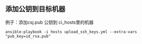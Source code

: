 ## 添加公钥到目标机器

例子：添加csj.pub 公钥到 ci_hosts里的机器

`ansible-playbook -i hosts upload_ssh_keys.yml --extra-vars "pub_key=id_rsa.pub"`

